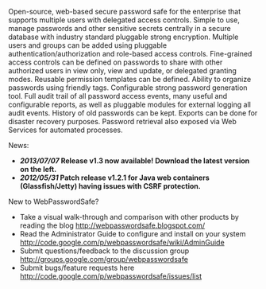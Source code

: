 Open-source, web-based secure password safe for the enterprise that supports multiple users with delegated access controls.  Simple to use, manage passwords and other sensitive secrets centrally in a secure database with industry standard pluggable strong encryption.  Multiple users and groups can be added using pluggable authentication/authorization and role-based access controls.  Fine-grained access controls can be defined on passwords to share with other authorized users in view only, view and update, or delegated granting modes.  Reusable permission templates can be defined.  Ability to organize passwords using friendly tags.  Configurable strong password generation tool.  Full audit trail of all password access events, many useful and configurable reports, as well as pluggable modules for external logging all audit events.  History of old passwords can be kept.  Exports can be done for disaster recovery purposes.  Password retrieval also exposed via Web Services for automated processes.


News:
  * **_2013/07/07_ Release v1.3 now available!  Download the latest version on the left.**
  * **_2012/05/31_ Patch release v1.2.1 for Java web containers (Glassfish/Jetty) having issues with CSRF protection.**


New to WebPasswordSafe?
  * Take a visual walk-through and comparison with other products by reading the blog http://webpasswordsafe.blogspot.com/
  * Read the Administrator Guide to configure and install on your system http://code.google.com/p/webpasswordsafe/wiki/AdminGuide
  * Submit questions/feedback to the discussion group http://groups.google.com/group/webpasswordsafe
  * Submit bugs/feature requests here http://code.google.com/p/webpasswordsafe/issues/list